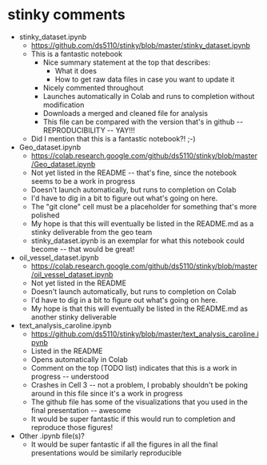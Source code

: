 
# stinky comments

* stinky_dataset.ipynb
  * https://github.com/ds5110/stinky/blob/master/stinky_dataset.ipynb
  * This is a fantastic notebook
    * Nice summary statement at the top that describes:
      * What it does
      * How to get raw data files in case you want to update it
    * Nicely commented throughout
    * Launches automatically in Colab and runs to completion without modification
    * Downloads a merged and cleaned file for analysis
    * This file can be compared with the version that's in github -- REPRODUCIBILITY -- YAY!!!
  * Did I mention that this is a fantastic notebook?! ;-)
* Geo_dataset.ipynb
  * https://colab.research.google.com/github/ds5110/stinky/blob/master/Geo_dataset.ipynb
  * Not yet listed in the README -- that's fine, since the notebook seems to be a work in progress
  * Doesn't launch automatically, but runs to completion on Colab
  * I'd have to dig in a bit to figure out what's going on here.
  * The "git clone" cell must be a placeholder for something that's more polished
  * My hope is that this will eventually be listed in the README.md as a stinky deliverable from the geo team
  * stinky_dataset.ipynb is an exemplar for what this notebook could become -- that would be great!
* oil_vessel_dataset.ipynb
  * https://colab.research.google.com/github/ds5110/stinky/blob/master/oil_vessel_dataset.ipynb
  * Not yet listed in the README
  * Doesn't launch automatically, but runs to completion on Colab
  * I'd have to dig in a bit to figure out what's going on here.
  * My hope is that this will eventually be listed in the README.md as another stinky deliverable
* text_analysis_caroline.ipynb
  * https://github.com/ds5110/stinky/blob/master/text_analysis_caroline.ipynb
  * Listed in the README
  * Opens automatically in Colab
  * Comment on the top (TODO list) indicates that this is a work in progress -- understood
  * Crashes in Cell 3 -- not a problem, I probably shouldn't be poking around in this file since it's a work in progress
  * The github file has some of the visualizations that you used in the final presentation -- awesome
  * It would be super fantastic if this would run to completion and reproduce those figures!
* Other .ipynb file(s)?
  * It would be super fantastic if all the figures in all the final presentations would be similarly reproducible
